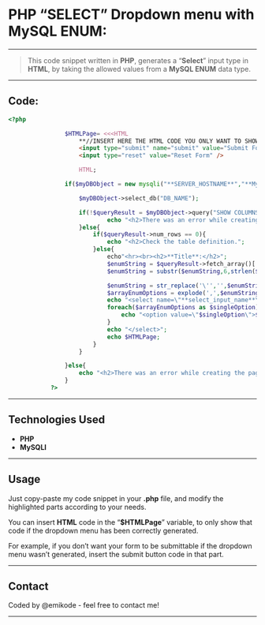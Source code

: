 # PHP “SELECT” Dropdown menu with MySQL ENUM:

---

> This code snippet written in **PHP**, generates a “**Select**” input type in **HTML**, by taking the allowed values from a **MySQL ENUM** data type.
> 

---

## Code:

```php
<?php

                $HTMLPage= <<<HTML
                    **//INSERT HERE THE HTML CODE YOU ONLY WANT TO SHOW IF THE DROPDOWN MENU HAS BEEN CORRECTLY INSERTED:**
                    <input type="submit" name="submit" value="Submit Form."/>
                    <input type="reset" value="Reset Form" />

                    HTML;

                if($myDBObject = new mysqli("**SERVER_HOSTNAME**","**MySQL_USERNAME**","**MySQL_PASSWORD**")){

                    $myDBObject->select_db("DB_NAME");

                    if(!$queryResult = $myDBObject->query("SHOW COLUMNS FROM **tableName** WHERE Field=\"**columnName**\"")){
		                    echo "<h2>There was an error while creating the page.</h2>";
                    }else{
                        if($queryResult->num_rows == 0){
                            echo "<h2>Check the table definition.";
                        }else{
                            echo"<hr><br><h2>**Title**:</h2>";
                            $enumString = $queryResult->fetch_array()['Type'];
                            $enumString = substr($enumString,6,strlen($enumString)-8);

                            $enumString = str_replace('\'','',$enumString);
                            $arrayEnumOptions = explode(',',$enumString);
                            echo "<select name=\"**select_input_name**\" required>";
                            foreach($arrayEnumOptions as $singleOption){
                                echo "<option value=\"$singleOption\">$singleOption</option>";
                            }
                            echo "</select>";
                            echo $HTMLPage;
                        }
                    }

                }else{
                    echo "<h2>There was an error while creating the page.</h2>";
                }
            ?>
```

---

## Technologies Used

- **PHP**
- **MySQLI**

---

## Usage

Just copy-paste my code snippet in your **.php** file, and modify the highlighted parts according to your needs.

You can insert **HTML** code in the “**$HTMLPage**” variable, to only show that code if the dropdown menu has been correctly generated.

For example, if you don’t want your form to be submittable if the dropdown menu wasn’t generated, insert the submit button code in that part.

---

## Contact

Coded by @emikode - feel free to contact me!

---
